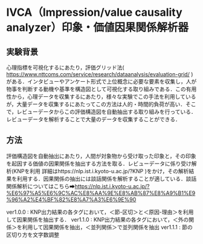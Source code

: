 # IVCA（Impression/value causality analyzer）印象・価値因果関係解析器

## 実験背景
心理指標を可視化するにあたり，評価グリッド法( https://www.nttcoms.com/service/research/dataanalysis/evaluation-grid/ )がある．インタビューやアンケート形式で上位概念に必要な要素を収集し，人が物事を判断する動機や基準を構造図として可視化する取り組みである．この有用性から，心理データを収集するにあたり，様々な実験でこの手法を利用しているが，大量データを収集するにあたってこの方法は人的・時間的負荷が高い．そこで，レビューデータからこの評価構造図を自動抽出する取り組みを行っている．レビューデータを解析することで大量のデータを収集することができる．

## 方法
評価構造図を自動抽出にあたり，人間が対象物から受け取った印象と，その印象を起因する価値の因果関係を抽出する方法を取る．レビューデータに係り受け解析(KNPを利用 詳細はhttps://nlp.ist.i.kyoto-u.ac.jp/?KNP )をかけ，その解析結果を利用する．因果関係の抽出には談話関係を解析することが適している．談話関係解析についてはこちら➡https://nlp.ist.i.kyoto-u.ac.jp/?%E6%97%A5%E6%9C%AC%E8%AA%9E%E8%AB%87%E8%A9%B1%E9%96%A2%E4%BF%82%E8%A7%A3%E6%9E%90 


ver1.0.0 : KNP出力結果の各タグにおいて，＜節-区切＞と＜原因-理由＞を利用して因果関係を抽出する．
ver1.1.0 : KNP出力結果の各タグにおいて，＜外の関係＞を利用して因果関係を抽出，＜並列関係＞で並列関係を抽出
ver1.1.1 : 節の区切り方を文字数調整

